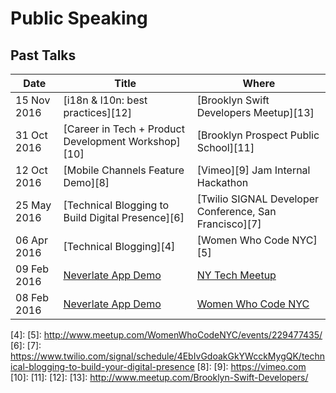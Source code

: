 # Public Speaking

## Past Talks

| Date        | Title | Where |
| ----------- | ----- | ----- |
| 15 Nov 2016 | [i18n & l10n: best practices][12] | [Brooklyn Swift Developers Meetup][13]
| 31 Oct 2016 | [Career in Tech + Product Development Workshop][10] | [Brooklyn Prospect Public School][11] |
| 12 Oct 2016 | [Mobile Channels Feature Demo][8] | [Vimeo][9] Jam Internal Hackathon
| 25 May 2016 | [Technical Blogging to Build Digital Presence][6] | [Twilio SIGNAL Developer Conference, San Francisco][7]
| 06 Apr 2016 | [Technical Blogging][4] | [Women Who Code NYC][5]
| 09 Feb 2016 | [Neverlate App Demo][2] | [NY Tech Meetup][3]
| 08 Feb 2016 | [Neverlate App Demo][0] | [Women Who Code NYC][1]

[0]: https://github.com/ayunav/PublicSpeaking/blob/master/WomenWhoCode_Neverlate_App_Demo_20160208.pdf
[1]: http://www.meetup.com/WomenWhoCodeNYC/events/227232687/
[2]: https://vimeo.com/155126592#t=1h21m51s
[3]: http://www.meetup.com/ny-tech/events/226570627/
[4]: 
[5]: http://www.meetup.com/WomenWhoCodeNYC/events/229477435/
[6]: 
[7]: https://www.twilio.com/signal/schedule/4EbIvGdoakGkYWcckMygQK/technical-blogging-to-build-your-digital-presence
[8]: 
[9]: https://vimeo.com
[10]: 
[11]: 
[12]: 
[13]: http://www.meetup.com/Brooklyn-Swift-Developers/
